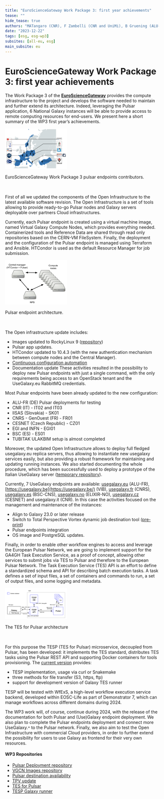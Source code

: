 ```yaml
---
title: "EuroScienceGateway Work Package 3: first year achievements"
tease: ""
hide_tease: true
authors: "MATangaro (CNR), F Zambelli (CNR and UniMi), B Gruening (ALU-FR), M Kuntz (ALU-FR), SK Srikakulam (ALU-FR), s Nicotri (INFN), M Chavero-Díez (BSC-CNS), J Ll. Gelpi (UB), A Bretaudeau (CNRS), E Mercier (CNRS), H Bayindir (TUBITAK ULAKBIM), J Astalos (IISAS), V Tran (IISAS), S Luna-valero (EGI), L Opiola (AGH-UST), O Collin (CNRS), M Ruda (CESNET), J Handl (CESNET)"
date: "2023-12-22"
tags: [esg, esg-wp3]
subsites: [all-eu, esg]
main_subsite: eu
---
```


# EuroScienceGateway Work Package 3: first year achievements

The Work Package 3 of the [**EuroScienceGateway**](/projects/esg/) provides the compute infrastructure to the project and develops the software needed to maintain and further extend its architecture. Indeed, leveraging the Pulsar application, 6 National Galaxy instances will be able to provide access to remote computing resources for end-users. We present here a short summary of the WP3 first year’s achievements.

<div class="center">
<div class="img-sizer" style="width: 40%">

![The ESG Pulsar Network contributors](esg_pulsar_network_contrib.png)

</div>
<figcaption>
  EuroScienceGateway Work Package 3 pulsar endpoints contributors.
</figcaption>
</div>

<br/>
<br/>

First of all we updated the components of the Open Infrastructure to the latest available software revision. The Open Infrastructure is a set of tools allowing to provide ready-to-go Pulsar nodes and Galaxy servers deployable over partners Cloud infrastructures.

Currently, each Pulsar endpoint is created using a virtual machine image, named Virtual Galaxy Compute Nodes, which provides everything needed. Containerized tools and Reference Data are shared through read only repositories based on the CERN-VM FileSystem. Finally, the deployment and the configuration of the Pulsar endpoint is managed using Terraform and Ansible. HTCondor is used as the default Resource Manager for job submission.

<div class="center">
<div class="img-sizer" style="width: 40%">

![Pulsar endpoint architecture](pulsar_endpoint_arch.png)

</div>
<figcaption>
  Pulsar endpoint architecture.
</figcaption>
</div>

<br/>
<br/>

The Open infrastructure update includes:
* Images updated to RockyLinux 9 ([repository](https://usegalaxy.eu/static/vgcn/))
* Pulsar app updates.
* HTCondor updated to 10.4.3 (with the new authentication mechanism between compute nodes and the Central Manager). 
* [Continuous configuration automation](https://github.com/usegalaxy-eu/pulsar-deployment)
* Documentation update
These activities resulted in the possibility to deploy new Pulsar endpoints with just a single  command, with the only requirements being access to an  OpenStack tenant and the UseGalaxy.eu RabbitMQ credentials.

Most Pulsar endpoints have been already updated to the new configuration:
* ALU-FR (DE) Pulsar deployments for testing
* CNR (IT) - IT02 and IT03
* IISAS (Slovakia) - SK01
* CNRS - GenOuest (FR) - FR01 
* CESNET (Czech Republic) - CZ01
* EGI and INFN - EGI01
* BSC (ES) - ES01
* TUBITAK ULAKBIM setup is almost completed

Moreover, the updated Open Infrastructure allows to deploy full fledged usegalaxy.eu replica servers, thus allowing to instantiate new usegalaxy services easily, but also providing a robust framework for maintaining and updating running instances. We also started documenting the whole procedure, which has been successfully used to deploy a prototype of the Italian UseGalaxy server ([temporary repository](https://usegalaxy-it.github.io/documentation/)).

Currently, 7 UseGalaxy endpoints are available: [usegalaxy.eu](https://usegalaxy.eu) (ALU-FR), [https://usegalaxy.be](https://usegalaxy.be/) (VIB), [usegalaxy.fr](https://usegalaxy.fr/) (CNRS), [usegalaxy.es](https://usegalaxy.es/) (BSC-CNS), [usegalaxy.no](https://usegalaxy.no/) (ELIXIR-NO), [usegalaxy.cz](https://usegalaxy.cz/) (CESNET) and usegalaxy.it (CNR). In this case the activities focused on the management and maintenance of the instances:
* Align to Galaxy 23.0 or later release
* Switch to Total Perspective Vortex dynamic job destination tool ([pre-print](https://arxiv.org/abs/2312.02060))
* Pulsar endpoints integration
* OS image and PostgreSQL updates.

Finally, in order to enable other workflow engines to access and leverage the European Pulsar Network, we are going to implement support for the GA4GH Task Execution Service, as a proof of concept, allowing other services to submit jobs via TES to Pulsar and therefore to the European Pulsar Network. The Task Execution Service (TES) API is an effort to define a standardized schema and API for describing batch execution tasks. A task defines a set of input files, a set of containers and commands to run, a set of output files, and some logging and metadata.

<div class="center">
<div class="img-sizer" style="width: 40%">

![The TESP architecture](tesp_arch.png)

</div>
<figcaption>
  The TES for Pulsar architecture
</figcaption>
</div>

<br/>
<br/>

For this purpose the TESP (TES for Pulsar) microservice, decoupled from Pulsar, has been developed: it implements the TES standard, distributes TES tasks using the Pulsar REST API and supporting Docker containers for tools provisioning. The [current version](https://github.com/CESNET/tesp-api) provides:
* TESP implementation, usage via curl or Snakemake
* three methods for file transfer (S3, https, ftp)
* support for development version of Galaxy TES runner

TESP will be tested with WfExS, a high-level workflow execution service backend, developed within EOSC-Life as part of Demonstrator 7, which can manage workflows across different domains during 2024.

The WP3 work will, of course, continue during 2024, with the release of the documentation for both Pulsar and (Use)Galaxy endpoint deployment. We also plan to complete the Pulsar endpoints deployment and connect more UseGalaxy.`*` to the Pulsar network. Finally, we also aim to test the Open Infrastructure with commercial Cloud providers, in order to further extend the possibility for users to use Galaxy as frontend for their very own resources.

#### WP3 Repositories
* [Pulsar Deployment repository](https://github.com/usegalaxy-eu/pulsar-deployment)
* [VGCN Images repository](https://usegalaxy.eu/static/vgcn)
* [Pulsar destination availability](https://github.com/usegalaxy-eu/infrastructure-playbook/blob/master/files/galaxy/tpv/destinations.yml.j2)
* [TPV update](https://eurosciencegateway.eu/news/2023-05-08-tpv-switch)
* [TES for Pulsar](https://github.com/CESNET/tesp-api)
* [TESP Galaxy runner](https://github.com/galaxyproject/galaxy/pull/14462)
